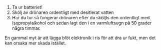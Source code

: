﻿1. Ta ur batteriet!
2. Skölj av drönaren ordentligt med desitlerat vatten
3. Har du tur så fungerar drönaren efter du sköljts den ordentligt med Isopropylalkohol och sedan lagt den i en varmluftsugn på 50 grader några timmar. 

En gammal myt är att lägga blöt elektronik i ris för att dra ur fukt, men det kan orsaka mer skada istället.
